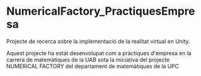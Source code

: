 # NumericalFactory_PractiquesEmpresa

Projecte de recerca sobre la implementació de la realitat virtual en Unity.

Aquest projecte ha estat desenvolupat com a pràctiques d'empresa en la carrera de matemàtiques de la UAB sota la iniciativa del projecte NUMERICAL FACTORY del departament de matemàtiques de la UPC
